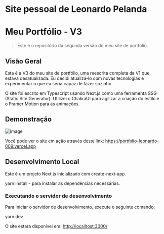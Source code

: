 # Site pessoal de Leonardo Pelanda

# Meu Portfólio - V3

> Este é o repositório da segunda versão do meu site de portfólio.

## Visão Geral

Esta é a V3 do meu site de portfólio, uma reescrita completa da V1 que estava desatualizada. Eu decidi atualizá-lo com novas tecnologias e experimentar o que eu seria capaz de fazer sozinho.

O site foi escrito em Typescript usando Next.js como uma ferramenta SSG (Static Site Generator). Utilizei o ChakraUI para agilizar a criação do estilo e o Framer Motion para as animações.

## Demonstração

![image](https://github.com/Leonardo-009/portfolio/assets/88870830/5f069596-1af2-4fe0-98a2-573eb25f18d9)

Você pode ver o site em ação através deste link: https://portfolio-leonardo-009.vercel.app

## Desenvolvimento Local

Este é um projeto Next.js inicializado com create-next-app.

yarn install - para instalar as dependências necessárias.

### Executando o servidor de desenvolvimento

Para iniciar o servidor de desenvolvimento, execute o seguinte comando:

yarn dev


O site estará disponível em: [http://localhost:3000/](http://localhost:3000/)

